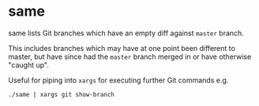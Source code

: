 # same
same lists Git branches which have an empty diff against `master` branch.

This includes branches which may have at one point been different to master, but have since had the `master` branch merged in or have otherwise "caught up".

Useful for piping into `xargs` for executing further Git commands e.g.

```shell script
./same | xargs git show-branch
```

